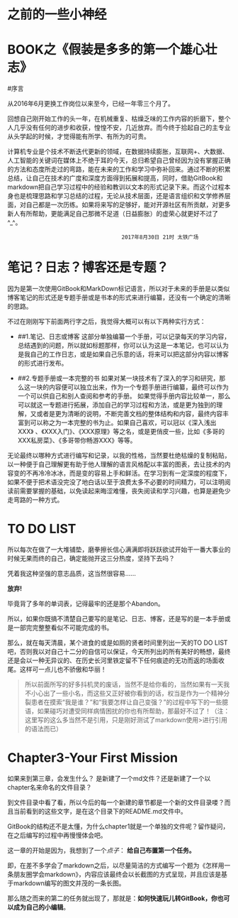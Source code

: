 #  之前的一些小神经


# BOOK之《假装是多多的第一个雄心壮志》

#序言


从2016年6月更换工作岗位以来至今，已经一年零三个月了。

回想自己刚开始工作的头一年，在机械重复、枯燥乏味的工作内容的折磨下，整个人几乎没有任何的进步和收获，惶惶不安，几近放弃。而今终于拾起自己的主专业从头学起的时候，才觉得能有所学、有所为的可贵。

计算机专业是个技术不断迭代更新的领域，在数据持续膨胀，互联网+、大数据、人工智能的关键词在媒体上不绝于耳的今天，总归希望自己曾经因为没有掌握正确的方法和态度所走过的弯路，能在未来的工作和学习中弥补回来。通过不断的积累总结，让自己在技术的广度和深度方面得到拓展和提高，同时，借助GitBook和markdown把自己学习过程中的经验和教训以文本的形式记录下来。而这个过程本身也是梳理思路和学习总结的过程，无论从技术层面，还是语言组织和文学修养层面，对自己都是一次历练。如果将来写的足够好，能对开源社区有所贡献，对更多新人有所帮助，更能满足自己那微不足道（日益膨胀）的虚荣心就更好不过了^_^。


                                        2017年8月30日 21时 太铁广场


# 笔记？日志？博客还是专题？
因为是第一次使用GitBook和MarkDown标记语言，所以对于未来的手册是以类似博客笔记的形式还是专题手册或是书本的形式来进行编纂，还没有一个确定的清晰的思路。

不过在刚刚写下前面两行字之后，我觉得大概可以有以下两种实行方式：

* ##1.笔记、日志或博客
这部分单独编纂一个手册，可以记录每天的学习内容，总结遇到的问题，所以就如标题那样，你可以认为这是一本笔记，也可以认为是我自己的工作日志，或是如果自己乐意的话，将来可以把这部分内容以博客的形式进行发布。


* ##2.专题手册或一本完整的书
如果对某一块技术有了深入的学习和研究，那么这一块的内容便可以独立出来，作为一个专题手册进行编纂，最终可以作为一个可以供自己和别人查阅和参考的手册。
如果觉得手册内容比较单一，那么可以就这一专题进行拓展，添加自己的学习过程和方法，或是更为独到的理解，又或者是更为清晰的说明，不断完善文档的整体结构和内容，最终内容丰富到可以称之为一本完整的书为止。如果自己喜欢，可以冠以《深入浅出XXX》
、《XXX入门》、《XXX原理》等之名，或是更俏皮一些，比如《多哥的XXX私房菜》、《多哥带你畅游XXX》等等。


无论最终以哪种方式进行编写和记录，以我的性格，当然要杜绝枯燥的复制粘贴，以一种便于自己理解更有助于他人理解的语言风格配以丰富的图表，去让技术的内容变的不再冷冷冰冰，而是变的容易上手和鲜活。在学习到有一定深度的程度下，如果不便于把术语没完没了地白话以至于浪费太多不必要的时间精力，可以注明阅读前需要掌握的基础，以免读起来晦涩难懂，丧失阅读和学习兴趣，也算是避免少走弯路的一种方式。


# TO DO LIST
所以每次在做了一大堆铺垫，磨拳擦长信心满满即将跃跃欲试开始干一番大事业的时候无果而终的自己，确定能抛开这三分热度，坚持下去吗？

凭着我这种坚强的意志品质，这当然很容易……

**放弃!**

毕竟背了多年的单词表，记得最牢的还是那个Abandon。

所以，如果你既搞不清楚自己要写的是笔记、日志、博客，还是写的是一本手册或是一部完完整整看似不可能完成的书。

那么，就在每天清晨，某个进食的或是如厕的贤者时间里列出一天的TO DO LIST吧，否则我以对自己十二分的自信可以保证，今天所列出的所有美好的畅想，最终还是会以一种无异议的、在历史长河里铁定留不下任何痕迹的无功而返的场面收尾。这样可一点儿也不骄傲和华丽！

>所以前面所写的好多抖机灵的废话，当然不是给你看的，当然如果有一天我不小心出了一些小名，而这些又正好被你看到的话，权当是作为一个精神分裂患者在摸索“我是谁？”和“我要怎样让自己变强？”的过程中写下的一些臆语，如果碰巧对遭受同样病情困扰的你也有所帮助，那最好不过了！（注：这里写的这么多当然不是引用，只是刚好测试了markdown使用>进行引用的语法而已）

# Chapter3-Your First Mission
如果来到第三章，会发生什么？
是新建了一个md文件？还是新建了一个以chapter名来命名的文件目录？

到文件目录中看了看，所以今后的每一个新建的章节都是一个新的文件目录喽？而且当前看到的这些文字，是在这个目录下的README.md文件中。

GitBook的结构还不是太懂，为什么chapter1就是一个单独的文件呢？留作疑问，在之后编写的过程中再慢慢体会吧。

这一章的开始是因为，我想到了一个*点子*：
**给自己布置第一个任务。**

即，在差不多学会了markdown之后，以尽量简洁的方式编写一个题为《怎样用一条朋友圈学会markdown》，内容应该最终会以长截图的方式呈现，并且应该是基于markdown编写的图文并茂的一条长图。

那么随之而来的第二的任务就出现了，那就是：**如何快速玩儿转GitBook，你也可以成为自己的小编辑**。
